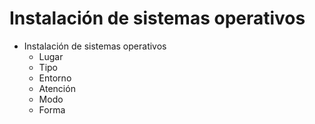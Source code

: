 # Instalación de sistemas operativos

- Instalación de sistemas operativos
  - Lugar
  - Tipo
  - Entorno
  - Atención
  - Modo
  - Forma
